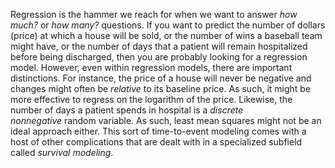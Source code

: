 Regression is the hammer we reach for when we want to answer _how much?_ or _how many?_ questions. If you want to predict the number of dollars (price) at which a house will be sold, or the number of wins a baseball team might have, or the number of days that a patient will remain hospitalized before being discharged, then you are probably looking for a regression model. However, even within regression models, there are important distinctions. For instance, the price of a house will never be negative and changes might often be _relative_ to its baseline price. As such, it might be more effective to regress on the logarithm of the price. Likewise, the number of days a patient spends in hospital is a _discrete nonnegative_ random variable. As such, least mean squares might not be an ideal approach either. This sort of time-to-event modeling comes with a host of other complications that are dealt with in a specialized subfield called _survival modeling_.
